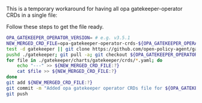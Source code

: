 This is a temporary workaround for having all opa gatekeeper-operator CRDs in a single file:

Follow these steps to get the file ready.

```bash
OPA_GATEKEEPER_OPERATOR_VERSION= # e.g. v3.5.1
NEW_MERGED_CRD_FILE=opa-gatekeeper-operator-crds-${OPA_GATEKEEPER_OPERATOR_VERSION:?}.yaml
test -d gatekeeper || git clone https://github.com/open-policy-agent/gatekeeper
pushd ./gatekeeper; git pull -a; git checkout ${OPA_GATEKEEPER_OPERATOR_VERSION:?}; popd
for file in ./gatekeeper/charts/gatekeeper/crds/*.yaml; do
    echo "---" >> ${NEW_MERGED_CRD_FILE:?}
    cat $file >> ${NEW_MERGED_CRD_FILE:?}
done
git add ${NEW_MERGED_CRD_FILE:?}
git commit -m "Added opa gatekeeper operator CRDs file for ${OPA_GATEKEEPER_OPERATOR_VERSION:?}"
git push
```
